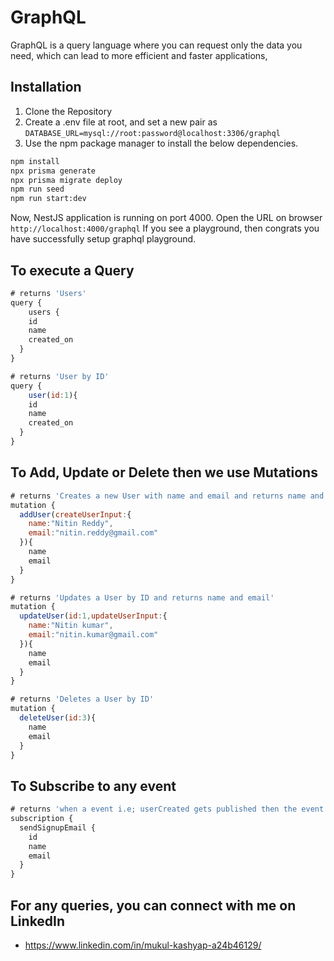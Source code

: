 # GraphQL


GraphQL is a query language where you can request only the data you need, which can lead to more efficient and faster applications,

## Installation

1. Clone the Repository 
2. Create a .env file at root, and set a new pair as ```DATABASE_URL=mysql://root:password@localhost:3306/graphql```
3. Use the npm package manager to install the below dependencies.

```bash
npm install
npx prisma generate
npx prisma migrate deploy
npm run seed
npm run start:dev
```

Now, NestJS application is running on port 4000. Open the URL on browser
```http://localhost:4000/graphql```
If you see a playground, then congrats you have successfully setup graphql playground.

## To execute a Query

```javascript
# returns 'Users'
query {
	users {
    id
    name
    created_on
  }
}

# returns 'User by ID'
query {
	user(id:1){
    id
    name
    created_on
  }
}
```

## To Add, Update or Delete then we use Mutations
``` javascript
# returns 'Creates a new User with name and email and returns name and email'
mutation {
  addUser(createUserInput:{
    name:"Nitin Reddy",
    email:"nitin.reddy@gmail.com"
  }){
    name
    email
  }
}

# returns 'Updates a User by ID and returns name and email'
mutation {
  updateUser(id:1,updateUserInput:{
    name:"Nitin kumar",
    email:"nitin.kumar@gmail.com"
  }){
    name
    email
  }
}

# returns 'Deletes a User by ID'
mutation {
  deleteUser(id:3){
    name
    email
  }
}
```

## To Subscribe to any event
```javascript
# returns 'when a event i.e; userCreated gets published then the event inside sendSignupEmail will be triggered '
subscription {
  sendSignupEmail {
    id
    name
    email
  }
}
```

## For any queries, you can connect with me on LinkedIn
- https://www.linkedin.com/in/mukul-kashyap-a24b46129/
